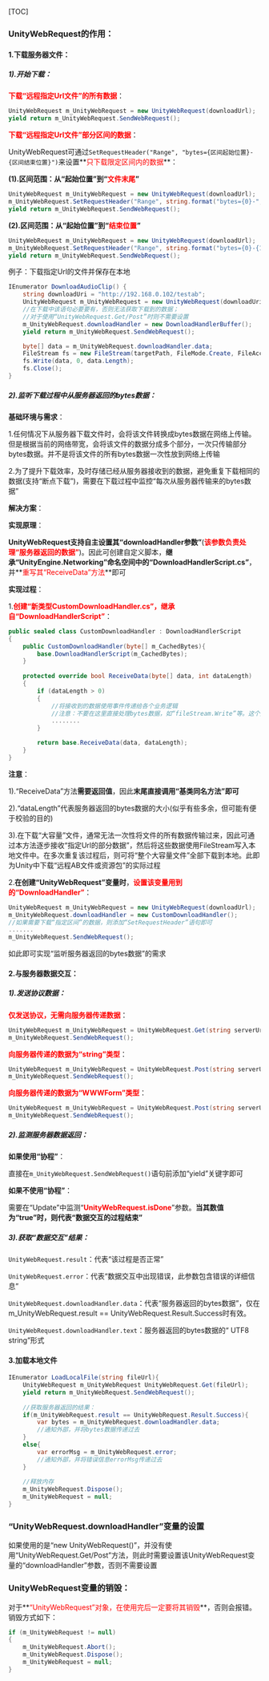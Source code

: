[TOC]





### UnityWebRequest的作用：

#### 1.下载服务器文件：

##### 1).开始下载：

**<font color=red>下载“远程指定Url文件”的所有数据</font>**：

```c#
UnityWebRequest m_UnityWebRequest = new UnityWebRequest(downloadUrl);
yield return m_UnityWebRequest.SendWebRequest();
```

**<font color=red>下载“远程指定Url文件”部分区间的数据</font>**：

UnityWebRequest可通过`SetRequestHeader("Range", "bytes={区间起始位置}-{区间结束位置}")`来设置**<font color=red>只下载限定区间内的数据</font>**：

**(1).区间范围：从“起始位置”到“<font color=red>文件末尾</font>”**

```c#
UnityWebRequest m_UnityWebRequest = new UnityWebRequest(downloadUrl);
m_UnityWebRequest.SetRequestHeader("Range", string.format("bytes={0}-", startPos));
yield return m_UnityWebRequest.SendWebRequest();
```

**(2).区间范围：从“起始位置”到“<font color=red>结束位置</font>”**

```c#
UnityWebRequest m_UnityWebRequest = new UnityWebRequest(downloadUrl);
m_UnityWebRequest.SetRequestHeader("Range", string.format("bytes={0}-{1}", startPos, endPos));
yield return m_UnityWebRequest.SendWebRequest();
```

例子：下载指定Url的文件并保存在本地

```c#
IEnumerator DownloadAudioClip() {
	string downloadUri = "http://192.168.0.102/testab";
	UnityWebRequest m_UnityWebRequest = new UnityWebRequest(downloadUri);
    //在下载中该语句必要要有，否则无法获取下载到的数据；
    //对于使用“UnityWebRequest.Get/Post”时则不需要设置
	m_UnityWebRequest.downloadHandler = new DownloadHandlerBuffer();
	yield return m_UnityWebRequest.SendWebRequest();

	byte[] data = m_UnityWebRequest.downloadHandler.data;
	FileStream fs = new FileStream(targetPath, FileMode.Create, FileAccess.ReadWrite);
	fs.Write(data, 0, data.Length);
	fs.Close();
}
```



##### 2).监听下载过程中从服务器返回的bytes数据：

**基础环境与需求**：

1.任何情况下从服务器下载文件时，会将该文件转换成bytes数据在网络上传输。但是根据当前的网络带宽，会将该文件的数据分成多个部分，一次只传输部分bytes数据。并不是将该文件的所有bytes数据一次性放到网络上传输

2.为了提升下载效率，及时存储已经从服务器接收到的数据，避免重复下载相同的数据(支持“断点下载”)，需要在下载过程中监控“每次从服务器传输来的bytes数据”

**解决方案**：

**实现原理**：

**UnityWebRequest支持自主设置其“downloadHandler参数”**(**<font color=red>该参数负责处理“服务器返回的数据”</font>**)。因此可创建自定义脚本，**继承“UnityEngine.Networking”命名空间中的“DownloadHandlerScript.cs”**，并**<font color=red>重写其“ReceiveData”方法</font>**即可

**实现过程**：

1.**<font color=red>创建“新类型CustomDownloadHandler.cs”，继承自“DownloadHandlerScript”</font>**：

```c#
public sealed class CustomDownloadHandler : DownloadHandlerScript
{
    public CustomDownloadHandler(byte[] m_CachedBytes){
        base.DownloadHandlerScript(m_CachedBytes);
    }
    
    protected override bool ReceiveData(byte[] data, int dataLength)
    {
        if (dataLength > 0)
        {
            //将接收到的数据使用事件传递给各个业务逻辑
            //注意：不要在这里直接处理bytes数据，如“fileStream.Write”等。这个交由“各个业务逻辑”自由处理。因此这里使用"观察者事件"将这些数据传递出去即可
            ........
        }

        return base.ReceiveData(data, dataLength);
    }
}
```

**注意**：

1).“ReceiveData”方法**需要返回值**，因此**末尾直接调用“基类同名方法”即可**

2).“dataLength”代表服务器返回的bytes数据的大小(似乎有些多余，但可能有便于校验的目的)

3).在下载“大容量”文件，通常无法一次性将文件的所有数据传输过来，因此可通过本方法逐步接收“指定Url的部分数据”，然后将这些数据使用FileStream写入本地文件中。在多次重复该过程后，则可将“整个大容量文件”全部下载到本地。此即为Unity中下载“远程AB文件或资源包”的实际过程



2.**在创建“UnityWebRequest”变量时**，**<font color=red>设置该变量用到的“DownloadHandler”</font>**：

```c#
UnityWebRequest m_UnityWebRequest = new UnityWebRequest(downloadUrl);
m_UnityWebRequest.downloadHandler = new CustomDownloadHandler();
//如果需要下载“指定区间”的数据，则添加“SetRequestHeader”语句即可
.......
m_UnityWebRequest.SendWebRequest();
```

如此即可实现“监听服务器返回的bytes数据”的需求



#### 2.与服务器数据交互：

##### 1).发送协议数据：

**<font color=red>仅发送协议，无需向服务器传递数据</font>**：

```c#
UnityWebRequest m_UnityWebRequest = UnityWebRequest.Get(string serverUrl);
m_UnityWebRequest.SendWebRequest();
```

**<font color=red>向服务器传递的数据为“string”类型</font>**：

```c#
UnityWebRequest m_UnityWebRequest = UnityWebRequest.Post(string serverUrl, string data);
m_UnityWebRequest.SendWebRequest();
```

**<font color=red>向服务器传递的数据为“WWWForm”类型</font>**：

```c#
UnityWebRequest m_UnityWebRequest = UnityWebRequest.Post(string serverUrl, WWWForm data);
m_UnityWebRequest.SendWebRequest();
```



##### 2).监测服务器数据返回：

**如果使用“协程”**：

直接在`m_UnityWebRequest.SendWebRequest()`语句前添加“yield”关键字即可

**如果不使用“协程”**：

需要在“Update”中监测“**<font color=red>UnityWebRequest.isDone</font>**”参数。**当其数值为“true”时，则代表“数据交互的过程结束”**



##### 3).获取“数据交互”结果：

`UnityWebRequest.result`：代表“该过程是否正常”

`UnityWebRequest.error`：代表“数据交互中出现错误，此参数包含错误的详细信息”

`UnityWebRequest.downloadHandler.data`：代表“服务器返回的bytes数据”，仅在m_UnityWebRequest.result == UnityWebRequest.Result.Success时有效。

`UnityWebRequest.downloadHandler.text`：服务器返回的bytes数据的“ UTF8 string”形式





#### 3.加载本地文件

```c#
IEnumerator LoadLocalFile(string fileUrl){
    UnityWebRequest m_UnityWebRequest UnityWebRequest.Get(fileUrl);
    yield return m_UnityWebRequest.SendWebRequest();
    
    //获取服务器返回的结果：
    if(m_UnityWebRequest.result == UnityWebRequest.Result.Success){
        var bytes = m_UnityWebRequest.downloadHandler.data;
        //通知外部，并将bytes数据传递过去
    }
    else{
        var errorMsg = m_UnityWebRequest.error;
        //通知外部，并将错误信息errorMsg传递过去
    }
    
    //释放内存
    m_UnityWebRequest.Dispose();
    m_UnityWebRequest = null;
}
```



### “UnityWebRequest.downloadHandler”变量的设置

如果使用的是“new UnityWebRequest()”，并没有使用“UnityWebRequest.Get/Post”方法，则此时需要设置该UnityWebRequest变量的“downloadHandler”参数，否则不需要设置





### UnityWebRequest变量的销毁：

对于**<font color=red>“UnityWebRequest”对象，在使用完后一定要将其销毁</font>**，否则会报错。销毁方式如下：

```c#
if (m_UnityWebRequest != null)
{
    m_UnityWebRequest.Abort();
    m_UnityWebRequest.Dispose();
    m_UnityWebRequest = null;
}
```














